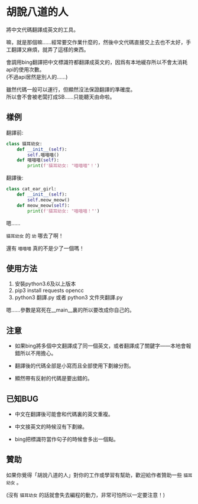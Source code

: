 # 胡說八道的人

將中文代碼翻譯成英文的工具。

嘛，就是那個嘛……經常要交作業什麼的，然後中文代碼直接交上去也不太好，手工翻譯又麻煩，就弄了這樣的東西。

會調用bing翻譯把中文標識符都翻譯成英文的，因爲有本地緩存所以不會太消耗api的使用次數。   
(不過api居然是別人的……)

雖然代碼一般可以運行，但顯然沒法保證翻譯的準確度。   
所以會不會被老闆打成SB……只能聽天由命啦。

## 樣例

翻譯前: 

```python
class 貓耳幼女:
    def __init__(self):
        self.喵喵喵()
    def 喵喵喵(self):
        print(f'貓耳幼女: "喵喵喵"！')
```

翻譯後: 

```python
class cat_ear_girl:
    def __init__(self):
        self.meow_meow()
    def meow_meow(self):
        print(f'貓耳幼女: "喵喵喵！"')
```

嗯……

`貓耳幼女` 的 `幼` 哪去了啊！

還有 `喵喵喵` 真的不是少了一個嗎！

## 使用方法

1.  安裝python3.6及以上版本
2.  pip3 install requests opencc
3.  python3 翻譯.py 或者 python3 文件夾翻譯.py 

嗯……參數是寫死在__main__裏的所以要改成你自己的。

## 注意

+ 如果bing將多個中文翻譯成了同一個英文，或者翻譯成了關鍵字——本地會報錯所以不用擔心。

+ 翻譯後的代碼全部是小寫而且全部使用下劃線分割。

+ 顯然帶有反射的代碼是要出錯的。


## 已知BUG

+ 中文在翻譯後可能會和代碼裏的英文重複。

+ 中文接英文的時候沒有下劃線。

+ bing把標識符當作句子的時候會多出一個點。

## 贊助

如果你覺得「胡說八道的人」對你的工作或學習有幫助，歡迎給作者贊助一些 `貓耳幼女` 。

(沒有 `貓耳幼女` 的話就會失去編程的動力，非常可怕所以一定要注意！)

